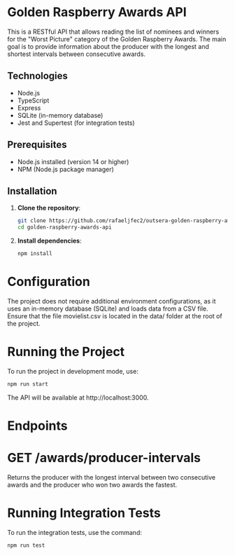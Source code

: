 # Golden Raspberry Awards API

This is a RESTful API that allows reading the list of nominees and winners for the "Worst Picture" category of the Golden Raspberry Awards. The main goal is to provide information about the producer with the longest and shortest intervals between consecutive awards.

## Technologies

- Node.js
- TypeScript
- Express
- SQLite (in-memory database)
- Jest and Supertest (for integration tests)

## Prerequisites

- Node.js installed (version 14 or higher)
- NPM (Node.js package manager)

## Installation

1. **Clone the repository**:

   ```bash
   git clone https://github.com/rafaeljfec2/outsera-golden-raspberry-awards.git
   cd golden-raspberry-awards-api
   ```

2. **Install dependencies**:

   ```bash
   npm install
   ```

# Configuration

The project does not require additional environment configurations, as it uses an in-memory database (SQLite) and loads data from a CSV file. Ensure that the file movielist.csv is located in the data/ folder at the root of the project.

# Running the Project

To run the project in development mode, use:

```bash
npm run start
```

The API will be available at http://localhost:3000.

# Endpoints

# GET /awards/producer-intervals

Returns the producer with the longest interval between two consecutive awards and the producer who won two awards the fastest.

# Running Integration Tests

To run the integration tests, use the command:

```bash
npm run test
```
